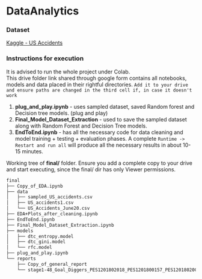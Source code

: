 
# DataAnalytics


### Dataset
[Kaggle - US Accidents](https://www.kaggle.com/sobhanmoosavi/us-accidents)  

### Instructions for execution
It is advised to run the whole project under Colab.  
This drive folder link shared through google form contains all notebooks, models and data placed in their rightful directories. `Add it to your drive and ensure paths are changed in the third cell if, in case it doesn't work`
1. **plug_and_play.ipynb** - uses sampled dataset, saved Random forest and Decision tree models. (plug and play)
2. **Final_Model_Dataset_Extraction** - used to save the sampled dataset along with Random Forest and Decision Tree models.
3. **EndToEnd.ipynb** - has all the necessary code for data cleaning and model training + testing + evaluation phases. A complete `Runtime -> Restart and run all` will produce all the necessary results in about 10-15 minutes. 

Working tree of **final/** folder.
Ensure you add a complete copy to your drive and start executing, since the final/ dir has only Viewer permissions.
```sh
final
├── Copy_of_EDA.ipynb
├── data
│   ├── sampled_US_accidents.csv
│   ├── US_accidents1.csv
│   └── US_Accidents_June20.csv
├── EDA+Plots_after_cleaning.ipynb
├── EndToEnd.ipynb
├── Final_Model_Dataset_Extraction.ipynb
├── models
│   ├── dtc_entropy.model
│   ├── dtc_gini.model
│   └── rfc.model
├── plug_and_play.ipynb
└── reports
    ├── Copy_of_general_report
    └── stage1-48_Goal_Diggers_PES1201802018_PES1201800157_PES1201802000
```
